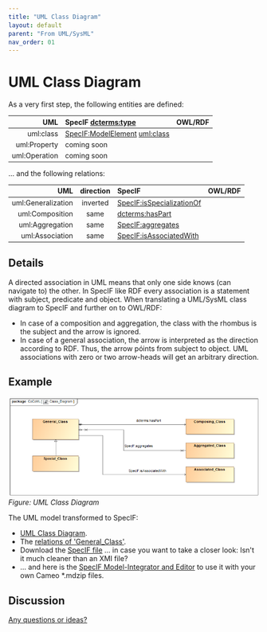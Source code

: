 ```yaml
---
title: "UML Class Diagram"
layout: default
parent: "From UML/SysML"
nav_order: 01
---
```


# UML Class Diagram

As a very first step, the following entities are defined:

| UML | SpecIF <dcterms:type> | OWL/RDF |
| ---: | :--- | :--- |
| uml:class | <a href="https://specif.de/apps/edit#import=../v1.1/Ontology.specif;view=doc;project=P-SpecIF-Ontology;node=N-DC9wVTLyGWOOBEpHdGRXwrkGNWt" target="_blank">SpecIF:ModelElement</a> <uml:class> |  |
| uml:Property | coming soon |  |
| uml:Operation | coming soon |  |

... and the following relations:

| UML | direction | SpecIF | OWL/RDF |
| ---: | :---: | :--- | :--- |
| uml:Generalization | inverted | <a href="https://specif.de/apps/edit#import=../v1.1/Ontology.specif;view=doc;project=P-SpecIF-Ontology;node=N-8pUc6Vjp86KYxpBFwvbnduOoHKp" target="_blank">SpecIF:isSpecializationOf</a> |  |
| uml:Composition | same | <a href="https://specif.de/apps/edit#import=../v1.1/Ontology.specif;view=doc;project=P-SpecIF-Ontology;node=N-5AP5qdMeBeBnURVia2BWtTlTL3r" target="_blank">dcterms:hasPart</a> |  |
| uml:Aggregation | same | <a href="https://specif.de/apps/edit#import=../v1.1/Ontology.specif;view=doc;project=P-SpecIF-Ontology;node=N-hmCfLTnuYbWWsE4qqo8zb8CwaE2" target="_blank">SpecIF:aggregates</a> |  |
| uml:Association | same | <a href="https://specif.de/apps/edit#import=../v1.1/Ontology.specif;view=doc;project=P-SpecIF-Ontology;node=N-H8KY2yoKNmBqEgSojfGX9oBclMN" target="_blank">SpecIF:isAssociatedWith</a> |  |


## Details

A directed association in UML means that only one side knows (can navigate to) the other. In SpecIF like RDF every association is a statement with subject, predicate and object. When translating a UML/SysML class diagram to SpecIF and further on to OWL/RDF:
- In case of a composition and aggregation, the class with the rhombus is the subject and the arrow is ignored. 
- In case of a general association, the arrow is interpreted as the direction according to RDF. Thus, the arrow póints from subject to object. UML associations with zero or two arrow-heads will get an arbitrary direction.

## Example

![UML Class Diagram](../assets/images/UML-SysML/Class_Diagram.png)
_Figure: UML Class Diagram_

The UML model transformed to SpecIF:
- [UML Class Diagram](https://specif.de/apps/edit#import=../examples/CoCoML.specif.zip;view=doc;project=eee_1045467100313_135436_1;node=N-8264661645).
- The [relations of 'General_Class'](https://specif.de/apps/edit#import=../examples/CoCoML.specif.zip;view=statements;project=eee_1045467100313_135436_1;node=N-12061513685). 
- Download the [SpecIF file](https://specif.de/examples/CoCoML.specif.zip) ... in case you want to take a closer look: Isn't it much cleaner than an XMI file?
- ... and here is the <a href="https://specif.de/apps-beta/edit.html" target="_blank">SpecIF Model-Integrator and Editor</a> to use it with your own Cameo *.mdzip files.

## Discussion

<a href="https://github.com/GfSE/CoCoML/discussions/5" target="_blank">Any questions or ideas?</a>